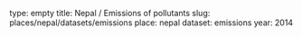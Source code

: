 type: empty
title: Nepal / Emissions of pollutants
slug: places/nepal/datasets/emissions
place: nepal
dataset: emissions
year: 2014
